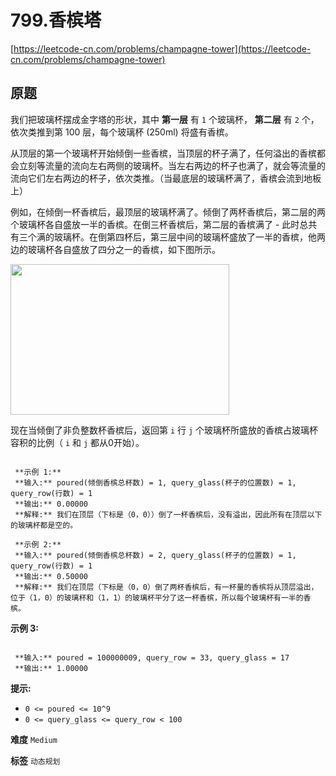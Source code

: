 # 799.香槟塔
[https://leetcode-cn.com/problems/champagne-tower](https://leetcode-cn.com/problems/champagne-tower) 
## 原题
我们把玻璃杯摆成金字塔的形状，其中 **第一层** 有 `1` 个玻璃杯， **第二层** 有 `2` 个，依次类推到第 100 层，每个玻璃杯 (250ml) 将盛有香槟。

从顶层的第一个玻璃杯开始倾倒一些香槟，当顶层的杯子满了，任何溢出的香槟都会立刻等流量的流向左右两侧的玻璃杯。当左右两边的杯子也满了，就会等流量的流向它们左右两边的杯子，依次类推。（当最底层的玻璃杯满了，香槟会流到地板上）

例如，在倾倒一杯香槟后，最顶层的玻璃杯满了。倾倒了两杯香槟后，第二层的两个玻璃杯各自盛放一半的香槟。在倒三杯香槟后，第二层的香槟满了 - 此时总共有三个满的玻璃杯。在倒第四杯后，第三层中间的玻璃杯盛放了一半的香槟，他两边的玻璃杯各自盛放了四分之一的香槟，如下图所示。

<img alt="" src="https://s3-lc-upload.s3.amazonaws.com/uploads/2018/03/09/tower.png" style="height: 241px; width: 350px;" />

现在当倾倒了非负整数杯香槟后，返回第 `i` 行 `j` 个玻璃杯所盛放的香槟占玻璃杯容积的比例（ `i` 和 `j` 都从0开始）。

 

```

 **示例 1:** 
 **输入:** poured(倾倒香槟总杯数) = 1, query_glass(杯子的位置数) = 1, query_row(行数) = 1
 **输出:** 0.00000
 **解释:** 我们在顶层（下标是（0，0））倒了一杯香槟后，没有溢出，因此所有在顶层以下的玻璃杯都是空的。

 **示例 2:** 
 **输入:** poured(倾倒香槟总杯数) = 2, query_glass(杯子的位置数) = 1, query_row(行数) = 1
 **输出:** 0.50000
 **解释:** 我们在顶层（下标是（0，0）倒了两杯香槟后，有一杯量的香槟将从顶层溢出，位于（1，0）的玻璃杯和（1，1）的玻璃杯平分了这一杯香槟，所以每个玻璃杯有一半的香槟。

```
<meta charset="UTF-8" />

 **示例 3:** 

```

 **输入:** poured = 100000009, query_row = 33, query_glass = 17
 **输出:** 1.00000

```
 

 **提示:** 
-  `0 <= poured <= 10^9` 
-  `0 <= query_glass <= query_row < 100` 
 
**难度**
`Medium`
 
**标签**
`动态规划` 


## 
```go

```
>
